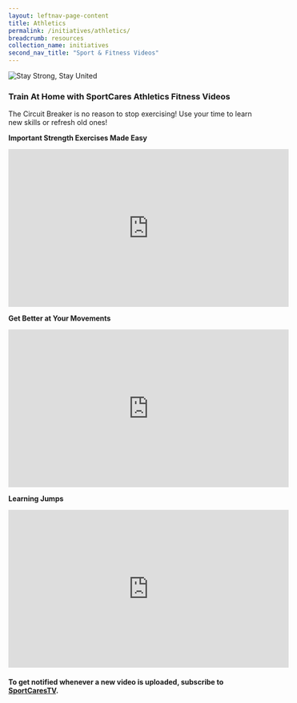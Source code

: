 ```yaml
---
layout: leftnav-page-content
title: Athletics
permalink: /initiatives/athletics/
breadcrumb: resources
collection_name: initiatives
second_nav_title: "Sport & Fitness Videos"
---
```


![Stay Strong, Stay United](/images/staystrongstayunited.jpg)

### Train At Home with SportCares Athletics Fitness Videos 

The Circuit Breaker is no reason to stop exercising! Use your time to learn new skills or refresh old ones!

__Important Strength Exercises Made Easy__
<iframe width="560" height="315" src="https://www.youtube.com/embed/zYnZcVF73HU" frameborder="0" allow="accelerometer; autoplay; encrypted-media; gyroscope; picture-in-picture" allowfullscreen></iframe>

__Get Better at Your Movements__
<iframe width="560" height="315" src="https://www.youtube.com/embed/cQWYbIJqe7c" frameborder="0" allow="accelerometer; autoplay; encrypted-media; gyroscope; picture-in-picture" allowfullscreen></iframe>

__Learning Jumps__
<iframe width="560" height="315" src="https://www.youtube.com/embed/uxTqq-oswtA" frameborder="0" allow="accelerometer; autoplay; encrypted-media; gyroscope; picture-in-picture" allowfullscreen></iframe>

#### To get notified whenever a new video is uploaded, subscribe to [SportCaresTV](https://www.youtube.com/c/SportCaresTV).
